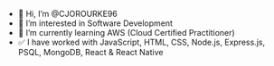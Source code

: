 - 👋 Hi, I’m @CJOROURKE96
- 👀 I’m interested in Software Development
- 🌱 I’m currently learning AWS (Cloud Certified Practitioner) 
- ✅ I have worked with JavaScript, HTML, CSS, Node.js, Express.js, PSQL, MongoDB, React & React Native
